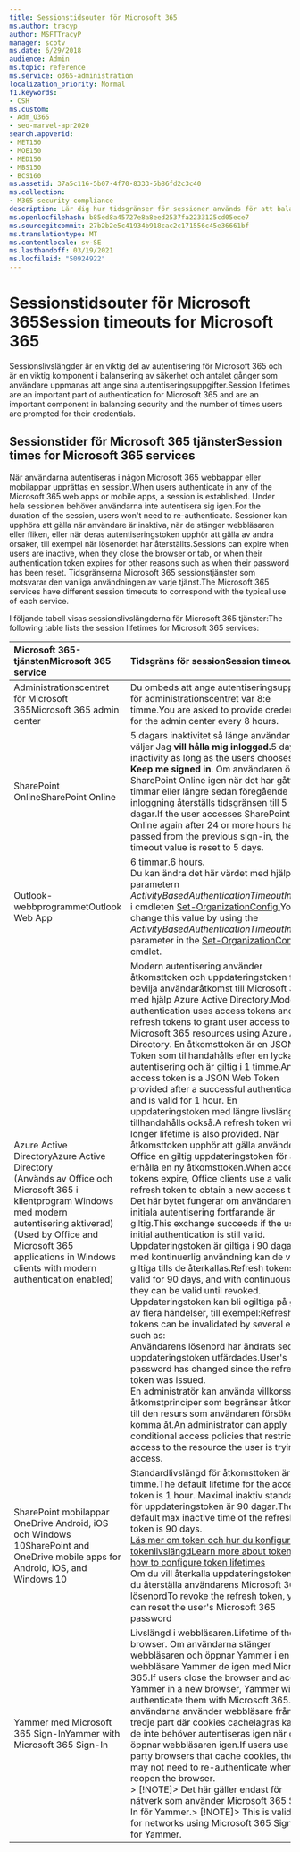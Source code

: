 ```yaml
---
title: Sessionstidsouter för Microsoft 365
ms.author: tracyp
author: MSFTTracyP
manager: scotv
ms.date: 6/29/2018
audience: Admin
ms.topic: reference
ms.service: o365-administration
localization_priority: Normal
f1.keywords:
- CSH
ms.custom:
- Adm_O365
- seo-marvel-apr2020
search.appverid:
- MET150
- MOE150
- MED150
- MBS150
- BCS160
ms.assetid: 37a5c116-5b07-4f70-8333-5b86fd2c3c40
ms.collection:
- M365-security-compliance
description: Lär dig hur tidsgränser för sessioner används för att balansera säkerhet och hjälpmedel Microsoft 365 klientappar.
ms.openlocfilehash: b85ed8a45727e8a8eed2537fa2233125cd05ece7
ms.sourcegitcommit: 27b2b2e5c41934b918cac2c171556c45e36661bf
ms.translationtype: MT
ms.contentlocale: sv-SE
ms.lasthandoff: 03/19/2021
ms.locfileid: "50924922"
---
```

# <a name="session-timeouts-for-microsoft-365"></a><span data-ttu-id="a1d92-103">Sessionstidsouter för Microsoft 365</span><span class="sxs-lookup"><span data-stu-id="a1d92-103">Session timeouts for Microsoft 365</span></span>

<span data-ttu-id="a1d92-104">Sessionslivslängder är en viktig del av autentisering för Microsoft 365 och är en viktig komponent i balansering av säkerhet och antalet gånger som användare uppmanas att ange sina autentiseringsuppgifter.</span><span class="sxs-lookup"><span data-stu-id="a1d92-104">Session lifetimes are an important part of authentication for Microsoft 365 and are an important component in balancing security and the number of times users are prompted for their credentials.</span></span>

## <a name="session-times-for-microsoft-365-services"></a><span data-ttu-id="a1d92-105">Sessionstider för Microsoft 365 tjänster</span><span class="sxs-lookup"><span data-stu-id="a1d92-105">Session times for Microsoft 365 services</span></span>

<span data-ttu-id="a1d92-106">När användarna autentiseras i någon Microsoft 365 webbappar eller mobilappar upprättas en session.</span><span class="sxs-lookup"><span data-stu-id="a1d92-106">When users authenticate in any of the Microsoft 365 web apps or mobile apps, a session is established.</span></span> <span data-ttu-id="a1d92-107">Under hela sessionen behöver användarna inte autentisera sig igen.</span><span class="sxs-lookup"><span data-stu-id="a1d92-107">For the duration of the session, users won't need to re-authenticate.</span></span> <span data-ttu-id="a1d92-108">Sessioner kan upphöra att gälla när användare är inaktiva, när de stänger webbläsaren eller fliken, eller när deras autentiseringstoken upphör att gälla av andra orsaker, till exempel när lösenordet har återställts.</span><span class="sxs-lookup"><span data-stu-id="a1d92-108">Sessions can expire when users are inactive, when they close the browser or tab, or when their authentication token expires for other reasons such as when their password has been reset.</span></span> <span data-ttu-id="a1d92-109">Tidsgränserna Microsoft 365 sessionstjänster som motsvarar den vanliga användningen av varje tjänst.</span><span class="sxs-lookup"><span data-stu-id="a1d92-109">The Microsoft 365 services have different session timeouts to correspond with the typical use of each service.</span></span>

<span data-ttu-id="a1d92-110">I följande tabell visas sessionslivslängderna för Microsoft 365 tjänster:</span><span class="sxs-lookup"><span data-stu-id="a1d92-110">The following table lists the session lifetimes for Microsoft 365 services:</span></span>

| <span data-ttu-id="a1d92-111">Microsoft 365-tjänsten</span><span class="sxs-lookup"><span data-stu-id="a1d92-111">Microsoft 365 service</span></span> | <span data-ttu-id="a1d92-112">Tidsgräns för session</span><span class="sxs-lookup"><span data-stu-id="a1d92-112">Session timeout</span></span> |
|:-----|:-----|
|<span data-ttu-id="a1d92-113">Administrationscentret för Microsoft 365</span><span class="sxs-lookup"><span data-stu-id="a1d92-113">Microsoft 365 admin center</span></span>  <br/> |<span data-ttu-id="a1d92-114">Du ombeds att ange autentiseringsuppgifter för administrationscentret var 8:e timme.</span><span class="sxs-lookup"><span data-stu-id="a1d92-114">You are asked to provide credentials for the admin center every 8 hours.</span></span>  <br/> |
|<span data-ttu-id="a1d92-115">SharePoint Online</span><span class="sxs-lookup"><span data-stu-id="a1d92-115">SharePoint Online</span></span>  <br/> |<span data-ttu-id="a1d92-116">5 dagars inaktivitet så länge användarna väljer Jag **vill hålla mig inloggad.**</span><span class="sxs-lookup"><span data-stu-id="a1d92-116">5 days of inactivity as long as the users chooses **Keep me signed in**.</span></span> <span data-ttu-id="a1d92-117">Om användaren öppnar SharePoint Online igen när det har gått 24 timmar eller längre sedan föregående inloggning återställs tidsgränsen till 5 dagar.</span><span class="sxs-lookup"><span data-stu-id="a1d92-117">If the user accesses SharePoint Online again after 24 or more hours have passed from the previous sign-in, the timeout value is reset to 5 days.</span></span>  <br/> |
|<span data-ttu-id="a1d92-118">Outlook-webbprogrammet</span><span class="sxs-lookup"><span data-stu-id="a1d92-118">Outlook Web App</span></span>  <br/> |<span data-ttu-id="a1d92-119">6 timmar.</span><span class="sxs-lookup"><span data-stu-id="a1d92-119">6 hours.</span></span>  <br/> <span data-ttu-id="a1d92-120">Du kan ändra det här värdet med hjälp av parametern _ActivityBasedAuthenticationTimeoutInterval_ i cmdleten [Set-OrganizationConfig.](/powershell/module/exchange/set-organizationconfig)</span><span class="sxs-lookup"><span data-stu-id="a1d92-120">You can change this value by using the  _ActivityBasedAuthenticationTimeoutInterval_ parameter in the [Set-OrganizationConfig](/powershell/module/exchange/set-organizationconfig) cmdlet.</span></span>  <br/> |
|<span data-ttu-id="a1d92-121">Azure Active Directory</span><span class="sxs-lookup"><span data-stu-id="a1d92-121">Azure Active Directory</span></span>  <br/> <span data-ttu-id="a1d92-122">(Används av Office och Microsoft 365 i klientprogram Windows med modern autentisering aktiverad)</span><span class="sxs-lookup"><span data-stu-id="a1d92-122">(Used by Office and Microsoft 365 applications in Windows clients with modern authentication enabled)</span></span>  <br/> | <span data-ttu-id="a1d92-123">Modern autentisering använder åtkomsttoken och uppdateringstoken för att bevilja användaråtkomst till Microsoft 365 med hjälp Azure Active Directory.</span><span class="sxs-lookup"><span data-stu-id="a1d92-123">Modern authentication uses access tokens and refresh tokens to grant user access to Microsoft 365 resources using Azure Active Directory.</span></span> <span data-ttu-id="a1d92-124">En åtkomsttoken är en JSON Web Token som tillhandahålls efter en lyckad autentisering och är giltig i 1 timme.</span><span class="sxs-lookup"><span data-stu-id="a1d92-124">An access token is a JSON Web Token provided after a successful authentication and is valid for 1 hour.</span></span> <span data-ttu-id="a1d92-125">En uppdateringstoken med längre livslängd tillhandahålls också.</span><span class="sxs-lookup"><span data-stu-id="a1d92-125">A refresh token with a longer lifetime is also provided.</span></span> <span data-ttu-id="a1d92-126">När åtkomsttoken upphör att gälla använder Office en giltig uppdateringstoken för att erhålla en ny åtkomsttoken.</span><span class="sxs-lookup"><span data-stu-id="a1d92-126">When access tokens expire, Office clients use a valid refresh token to obtain a new access token.</span></span> <span data-ttu-id="a1d92-127">Det här bytet fungerar om användarens initiala autentisering fortfarande är giltig.</span><span class="sxs-lookup"><span data-stu-id="a1d92-127">This exchange succeeds if the user's initial authentication is still valid.</span></span>  <br/>  <span data-ttu-id="a1d92-128">Uppdateringstoken är giltiga i 90 dagar och med kontinuerlig användning kan de vara giltiga tills de återkallas.</span><span class="sxs-lookup"><span data-stu-id="a1d92-128">Refresh tokens are valid for 90 days, and with continuous use, they can be valid until revoked.</span></span>  <br/>  <span data-ttu-id="a1d92-129">Uppdateringstoken kan bli ogiltiga på grund av flera händelser, till exempel:</span><span class="sxs-lookup"><span data-stu-id="a1d92-129">Refresh tokens can be invalidated by several events such as:</span></span>  <br/>  <span data-ttu-id="a1d92-130">Användarens lösenord har ändrats sedan uppdateringstoken utfärdades.</span><span class="sxs-lookup"><span data-stu-id="a1d92-130">User's password has changed since the refresh token was issued.</span></span>  <br/>  <span data-ttu-id="a1d92-131">En administratör kan använda villkorsstyrda åtkomstprinciper som begränsar åtkomsten till den resurs som användaren försöker komma åt.</span><span class="sxs-lookup"><span data-stu-id="a1d92-131">An administrator can apply conditional access policies that restrict access to the resource the user is trying to access.</span></span>  <br/> |
|<span data-ttu-id="a1d92-132">SharePoint mobilappar OneDrive Android, iOS och Windows 10</span><span class="sxs-lookup"><span data-stu-id="a1d92-132">SharePoint and OneDrive mobile apps for Android, iOS, and Windows 10</span></span>  <br/> |<span data-ttu-id="a1d92-133">Standardlivslängd för åtkomsttoken är 1 timme.</span><span class="sxs-lookup"><span data-stu-id="a1d92-133">The default lifetime for the access token is 1 hour.</span></span> <span data-ttu-id="a1d92-134">Maximal inaktiv standardtid för uppdateringstoken är 90 dagar.</span><span class="sxs-lookup"><span data-stu-id="a1d92-134">The default max inactive time of the refresh token is 90 days.</span></span>  <br/> [<span data-ttu-id="a1d92-135">Läs mer om token och hur du konfigurerar tokenlivslängd</span><span class="sxs-lookup"><span data-stu-id="a1d92-135">Learn more about tokens and how to configure token lifetimes</span></span>](/azure/active-directory/active-directory-configurable-token-lifetimes) <br/> <span data-ttu-id="a1d92-136">Om du vill återkalla uppdateringstoken kan du återställa användarens Microsoft 365 lösenord</span><span class="sxs-lookup"><span data-stu-id="a1d92-136">To revoke the refresh token, you can reset the user's Microsoft 365 password</span></span>  <br/> |
|<span data-ttu-id="a1d92-137">Yammer med Microsoft 365 Sign-In</span><span class="sxs-lookup"><span data-stu-id="a1d92-137">Yammer with Microsoft 365 Sign-In</span></span>  <br/> |<span data-ttu-id="a1d92-138">Livslängd i webbläsaren.</span><span class="sxs-lookup"><span data-stu-id="a1d92-138">Lifetime of the browser.</span></span> <span data-ttu-id="a1d92-139">Om användarna stänger webbläsaren och öppnar Yammer i en ny webbläsare Yammer de igen med Microsoft 365.</span><span class="sxs-lookup"><span data-stu-id="a1d92-139">If users close the browser and access Yammer in a new browser, Yammer will re-authenticate them with Microsoft 365.</span></span> <span data-ttu-id="a1d92-140">Om användarna använder webbläsare från tredje part där cookies cachelagras kanske de inte behöver autentiseras igen när de öppnar webbläsaren igen.</span><span class="sxs-lookup"><span data-stu-id="a1d92-140">If users use third-party browsers that cache cookies, they may not need to re-authenticate when they reopen the browser.</span></span>  <br/> <span data-ttu-id="a1d92-141">> [!NOTE]> Det här gäller endast för nätverk som använder Microsoft 365 Sign-In för Yammer.</span><span class="sxs-lookup"><span data-stu-id="a1d92-141">> [!NOTE]> This is valid only for networks using Microsoft 365 Sign-In for Yammer.</span></span>           |